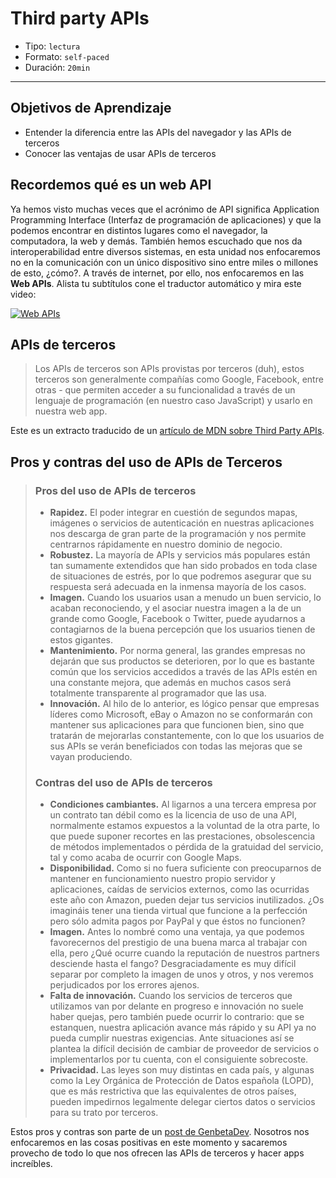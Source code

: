 # Third party APIs

- Tipo: `lectura`
- Formato: `self-paced`
- Duración: `20min`

***

## Objetivos de Aprendizaje

- Entender la diferencia entre las APIs del navegador y las APIs de terceros
- Conocer las ventajas de usar APIs de terceros

## Recordemos qué es un web API

Ya hemos visto muchas veces que el acrónimo de API significa Application
Programming Interface (Interfaz de programación de aplicaciones) y que la
podemos encontrar en distintos lugares como el navegador, la computadora, la
web y demás. También hemos escuchado que nos da interoperabilidad entre diversos
sistemas, en esta unidad nos enfocaremos no en la comunicación con un único
dispositivo sino entre miles o millones de esto, ¿cómo?. A través de internet,
por ello, nos enfocaremos en las **Web APIs**. Alista tu subtítulos cone el
traductor automático y mira este video:

[![Web APIs](https://img.youtube.com/vi/_49_6pjTXiQ/0.jpg)](https://youtu.be/_49_6pjTXiQ)

## APIs de terceros

> Los APIs de terceros son APIs provistas por terceros (duh), estos terceros
> son generalmente compañías como Google, Facebook, entre otras - que permiten
> acceder a su funcionalidad a través de un lenguaje de programación (en nuestro
> caso JavaScript) y usarlo en nuestra web app.

Este es un extracto traducido de un [artículo de MDN sobre Third Party APIs](https://developer.mozilla.org/en-US/docs/Learn/JavaScript/Client-side_web_APIs/Third_party_APIs).

## Pros y contras del uso de APIs de Terceros

> ### Pros del uso de APIs de terceros
>
> - **Rapidez.** El poder integrar en cuestión de segundos mapas, imágenes o
>   servicios de autenticación en nuestras aplicaciones nos descarga de gran parte
>   de la programación y nos permite centrarnos rápidamente en nuestro dominio de
>   negocio.
> - **Robustez.** La mayoría de APIs y servicios más populares están tan sumamente
>   extendidos que han sido probados en toda clase de situaciones de estrés, por
>   lo que podremos asegurar que su respuesta será adecuada en la inmensa mayoría
>   de los casos.
> - **Imagen.** Cuando los usuarios usan a menudo un buen servicio, lo acaban
>   reconociendo, y el asociar nuestra imagen a la de un grande como Google,
>   Facebook o Twitter, puede ayudarnos a contagiarnos de la buena percepción que
>   los usuarios tienen de estos gigantes.
> - **Mantenimiento.** Por norma general, las grandes empresas no dejarán que sus
>   productos se deterioren, por lo que es bastante común que los servicios
>   accedidos a través de las APIs estén en una constante mejora, que además en
>   muchos casos será totalmente transparente al programador que las usa.
> - **Innovación.** Al hilo de lo anterior, es lógico pensar que empresas líderes
>   como Microsoft, eBay o Amazon no se conformarán con mantener sus aplicaciones
>   para que funcionen bien, sino que tratarán de mejorarlas constantemente, con
>   lo que los usuarios de sus APIs se verán beneficiados con todas las mejoras
>   que se vayan produciendo.
>
> ### Contras del uso de APIs de terceros
>
> - **Condiciones cambiantes.** Al ligarnos a una tercera empresa por un contrato
>   tan débil como es la licencia de uso de una API, normalmente estamos expuestos
>   a la voluntad de la otra parte, lo que puede suponer recortes en las
>   prestaciones, obsolescencia de métodos implementados o pérdida de la gratuidad
>   del servicio, tal y como acaba de ocurrir con Google Maps.
> - **Disponibilidad.** Como si no fuera suficiente con preocuparnos de mantener
>   en funcionamiento nuestro propio servidor y aplicaciones, caídas de servicios
>   externos, como las ocurridas este año con Amazon, pueden dejar tus servicios
>   inutilizados. ¿Os imagináis tener una tienda virtual que funcione a la
>   perfección pero sólo admita pagos por PayPal y que éstos no funcionen?
> - **Imagen.** Antes lo nombré como una ventaja, ya que podemos favorecernos del
>   prestigio de una buena marca al trabajar con ella, pero ¿Qué ocurre cuando la
>   reputación de nuestros partners desciende hasta el fango? Desgraciadamente es
>   muy difícil separar por completo la imagen de unos y otros, y nos veremos
>   perjudicados por los errores ajenos.
> - **Falta de innovación.** Cuando los servicios de terceros que utilizamos van
>   por delante en progreso e innovación no suele haber quejas, pero también puede
>   ocurrir lo contrario: que se estanquen, nuestra aplicación avance más rápido
>   y su API ya no pueda cumplir nuestras exigencias. Ante situaciones así se
>   plantea la difícil decisión de cambiar de proveedor de servicios o
>   implementarlos por tu cuenta, con el consiguiente sobrecoste.
> - **Privacidad.** Las leyes son muy distintas en cada país, y algunas como la
>   Ley Orgánica de Protección de Datos española (LOPD), que es más restrictiva
>   que las equivalentes de   otros países, pueden impedirnos legalmente delegar
>   ciertos datos o servicios para su trato por terceros.

Estos pros y contras son parte de un [post de GenbetaDev](https://www.genbetadev.com/programacion-en-la-nube/pros-y-contras-del-uso-de-apis-de-terceros).
Nosotros nos enfocaremos en las cosas positivas en este momento y sacaremos
provecho de todo lo que nos ofrecen las APIs de terceros y hacer apps increíbles.
